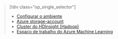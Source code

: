 > [!div class="op_single_selector"]
> * [Configurar o ambiente](../articles/machine-learning/machine-learning-data-science-environment-setup.md)
> * [Azure storage-account](../articles/storage/storage-create-storage-account.md)
> * [Cluster do HDInsight (Hadoop)](../articles/machine-learning/machine-learning-data-science-customize-hadoop-cluster.md)
> * [Espaço de trabalho do Azure Machine Learning](../articles/machine-learning/machine-learning-create-workspace.md)
> 
> 

